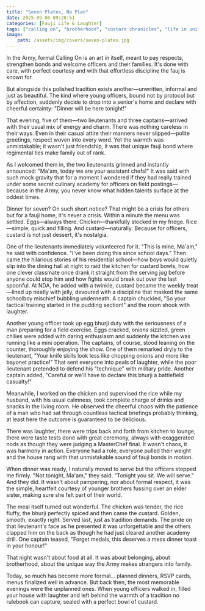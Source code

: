 ```yaml
---
title: "Seven Plates, No Plan"
date: 2025-09-06 09:28:51
categories: [Fauji Life & Laughter]
tags: ["calling on", "brotherhood", "custard chronicles", "life in uniform", "unplanned dinners", "humour in uniform"]
image:
    path: /assets/img/covers/seven-plates.jpg
---
```


In the Army, formal Calling On is an art in itself, meant to pay respects, strengthen bonds and welcome officers and their families. It's done with care, with perfect courtesy and with that effortless discipline the fauj is known for.

But alongside this polished tradition exists another—unwritten, informal and just as beautiful. The kind where young officers, bound not by protocol but by affection, suddenly decide to drop into a senior's home and declare with cheerful certainty: "Dinner will be here tonight!"

That evening, five of them—two lieutenants and three captains—arrived with their usual mix of energy and charm. There was nothing careless in their ways. Even in their casual attire their manners never slipped—polite greetings, respect woven into every word. Yet the warmth was unmistakable; it wasn't just friendship, it was that unique fauji bond where regimental ties make family out of rank.

As I welcomed them in, the two lieutenants grinned and instantly announced:
"Ma'am, today we are your assistant chefs!"
It was said with such mock gravity that for a moment I wondered if they had really trained under some secret culinary academy for officers on field postings—because in the Army, you never know what hidden talents surface at the oddest times.

Dinner for seven? On such short notice? That might be a crisis for others but for a fauji home, it's never a crisis. Within a minute the menu was settled. Eggs—always there. Chicken—thankfully stocked in my fridge. Rice—simple, quick and filling. And custard—naturally. Because for officers, custard is not just dessert, it's nostalgia.

One of the lieutenants immediately volunteered for it. "This is mine, Ma'am," he said with confidence. "I've been doing this since school days." Then came the hilarious stories of his residential school—how boys would quietly slip into the dining hall at night to raid the kitchen for custard bowls, how one clever classmate once drank it straight from the serving jug before anyone could stop him and how fights would break out over the last spoonful. At NDA, he added with a twinkle, custard became the weekly treat—lined up neatly with jelly, devoured with a discipline that masked the same schoolboy mischief bubbling underneath. A captain chuckled, "So your tactical training started in the pudding section!" and the room shook with laughter.

Another young officer took up egg bhurji duty with the seriousness of a man preparing for a field exercise. Eggs cracked, onions sizzled, green chilies were added with daring enthusiasm and suddenly the kitchen was running like a mini operation. The captains, of course, stood leaning on the counter, thoroughly enjoying the show. One of them remarked dryly to the lieutenant, "Your knife skills look less like chopping onions and more like bayonet practice!" That sent everyone into peals of laughter, while the poor lieutenant pretended to defend his "technique" with military pride. Another captain added, "Careful or we'll have to declare this bhurji a battlefield casualty!"

Meanwhile, I worked on the chicken and supervised the rice while my husband, with his usual calmness, took complete charge of drinks and snacks in the living room. He observed the cheerful chaos with the patience of a man who had sat through countless tactical briefings probably thinking, at least here the outcome is guaranteed to be delicious.

There was laughter, there were trips back and forth from kitchen to lounge, there were taste tests done with great ceremony, always with exaggerated nods as though they were judging a MasterChef final. It wasn't chaos, it was harmony in action. Everyone had a role, everyone pulled their weight and the house rang with that unmistakable sound of fauji bonds in motion.

When dinner was ready, I naturally moved to serve but the officers stopped me firmly. "Not tonight, Ma'am," they said. "Tonight you sit. We will serve." And they did. It wasn't about pampering, nor about formal respect, it was the simple, heartfelt courtesy of younger brothers fussing over an elder sister, making sure she felt part of their world.

The meal itself turned out wonderful. The chicken was tender, the rice fluffy, the bhurji perfectly spiced and then came the custard. Golden, smooth, exactly right. Served last, just as tradition demands. The pride on that lieutenant's face as he presented it was unforgettable and the others clapped him on the back as though he had just cleared another academy drill. One captain teased, "Forget medals, this deserves a mess dinner toast in your honour!"

That night wasn't about food at all. It was about belonging, about brotherhood, about the unique way the Army makes strangers into family.

Today, so much has become more formal... planned dinners, RSVP cards, menus finalized well in advance. But back then, the most memorable evenings were the unplanned ones. When young officers walked in, filled your house with laughter and left behind the warmth of a tradition no rulebook can capture, sealed with a perfect bowl of custard.
